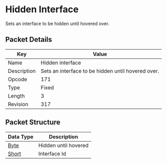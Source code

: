 # Hidden Interface
Sets an interface to be hidden until hovered over.

## Packet Details
| Key | Value |
|--|--|
| Name | Hidden interface |
| Description | Sets an interface to be hidden until hovered over. |
| Opcode | 171 |
| Type | Fixed |
| Length | 3 |
| Revision | 317 |

## Packet Structure
| Data Type | Description |
|--|--|
| [Byte](/Data-Types.html#common-data-types) | Hidden until hovered |
| [Short](/Data-Types.html#common-data-types) | Interface Id |
